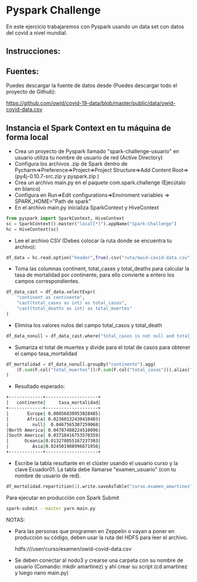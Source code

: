 # Pyspark Challenge

En este ejercicio trabajaremos con Pyspark usando un data set con datos del covid a nivel mundial.

## Instrucciones:

## Fuentes:

Puedes descargar la fuente de datos desde (Puedes descargar todo el proyecto de Github):

https://github.com/owid/covid-19-data/blob/master/public/data/owid-covid-data.csv

## Instancia el Spark Context en tu máquina de forma local

- Crea un proyecto de Pyspark llamado "spark-challenge-usuario" en usuario utiliza tu nombre de usuario de red (Active Directory)
- Configura los archivos .zip de Spark dentro de Pycharm=>Preference=>Project=>Project Structure=>Add Content Root=>(py4j-0.10.7-src.zip y pyspark.zip )
- Crea un archivo main.py en el paquete com.spark.challenge (Ejecútalo en blanco)
- Configura en Run=>Edit configurations=>Enviroment variables => SPARK_HOME="Path de spark"
- En el archivo main.py inicializa SparkContext y HiveContext

```python
from pyspark import SparkContext, HiveContext
sc = SparkContext().master("local[*]").appName("Spark-Challenge")
hc = HiveContext(sc)
```
- Lee el archivo CSV (Debes colocar la ruta donde se encuentra tu archivo):

```python
df_data = hc.read.option("header",True).csv("ruta/owid-covid-data.csv")

```
- Toma las columnas continent, total_cases y total_deaths para calcular la tasa de mortalidad por continente, para ello convierte a entero los campos correspondientes.

```python
df_data_cast = df_data.selectExpr(
    "continent as continente",
    "cast(total_cases as int) as total_casos",
    "cast(total_deaths as int) as total_muertes"
)

```

- Elimina los valores nulos del campo total_casos y total_death

```python
df_data_nonull = df_data_cast.where("total_casos is not null and total_muertes is not null")

```

- Sumariza el total de muertes y divide para el total de casos para obtener el campo tasa_mortalidad

```python
df_mortalidad = df_data_nonull.groupBy("continente").agg(
    (F.sum(F.col("total_muertes"))/F.sum(F.col("total_casos"))).alias("tasa_mortalidad")
)

```

- Resultado esperado:

```sh
+-------------+--------------------+
|   continente|     tasa_mortalidad|
+-------------+--------------------+
|       Europe| 0.08056830953028485|
|       Africa| 0.02360132430410403|
|         null|  0.0467565307259068|
|North America| 0.04787480224510096|
|South America| 0.03718416753570359|
|      Oceania|0.013278055167237303|
|         Asia|0.024501988996671956|
+-------------+--------------------+

```

- Escribe la tabla resultante en el clúster usando el usuario curso y la clave Ecuador01. La tabla debe llamarse "examen_usuario" (con tu nombre de usuario de red).

```python
df_mortalidad.repartition(1).write.saveAsTable("curso.examen_amartinez")

```

Para ejecutar en producción con Spark Submit

```sh
spark-submit --master yarn main.py 

````

NOTAS: 
- Para las personas que programen en Zeppelin o vayan a poner en producción su código, deben usar la ruta del HDFS para leer el archivo.
    
    hdfs:///user/curso/examen/owid-covid-data.csv
    
- Se deben conectar al nodo3 y crearse una carpeta con su nombre de usuario (Comando: mkdir amartinez) y ahí crear su script (cd amartinez y luego nano main.py)
